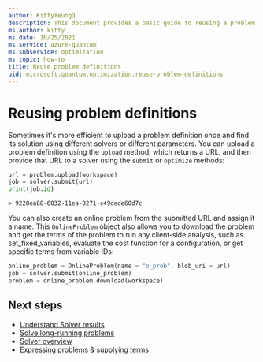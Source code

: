 ```yaml
---
author: KittyYeungQ
description: This document provides a basic guide to reusing a problem definition when solving problems in Azure Quantum using Python.
ms.author: kitty
ms.date: 10/25/2021
ms.service: azure-quantum
ms.subservice: optimization
ms.topic: how-to
title: Reuse problem definitions
uid: microsoft.quantum.optimization.reuse-problem-definitions
---
```


# Reusing problem definitions

Sometimes it's more efficient to upload a problem definition once and find its solution using different solvers or different parameters. You can upload a problem definition using the `upload` method, which returns a URL, and then provide that URL to a solver using the `submit` or `optimize` methods:

```py
url = problem.upload(workspace)
job = solver.submit(url)
print(job.id)
```

```output
> 9228ea88-6832-11ea-8271-c49dede60d7c
```

You can also create an online problem from the submitted URL and assign it a name. This `OnlineProblem` object also allows you to download the problem and get the terms of the problem to run any client-side analysis, such as set_fixed_variables, evaluate the cost function for a configuration, or get specific terms from variable IDs:

```py
online_problem = OnlineProblem(name = "o_prob", blob_uri = url)
job = solver.submit(online_problem)
problem = online_problem.download(workspace)
```

## Next steps

- [Understand Solver results](xref:microsoft.quantum.optimization.understand-solver-results)
- [Solve long-running problems](xref:microsoft.quantum.optimization.solve-long-running-problems)
- [Solver overview](xref:microsoft.quantum.reference.qio-target-list)
- [Expressing problems & supplying terms](xref:microsoft.quantum.optimization.express-problem)
